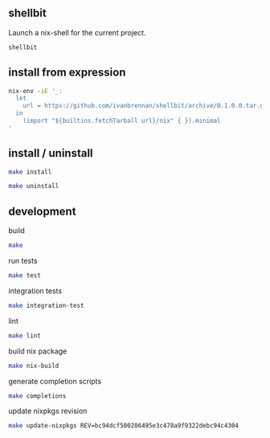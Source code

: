 ## shellbit

Launch a nix-shell for the current project.
```sh
shellbit
```

## install from expression

```sh
nix-env -iE '_:
  let
    url = https://github.com/ivanbrennan/shellbit/archive/0.1.0.0.tar.gz;
  in
    (import "${builtins.fetchTarball url}/nix" { }).minimal
'
```

## install / uninstall

```sh
make install
```

```sh
make uninstall
```

## development

build
```sh
make
```

run tests
```sh
make test
```

integration tests
```sh
make integration-test
```

lint
```sh
make lint
```

build nix package
```sh
make nix-build
```

generate completion scripts
```sh
make completions
```

update nixpkgs revision
```sh
make update-nixpkgs REV=bc94dcf500286495e3c478a9f9322debc94c4304
```
